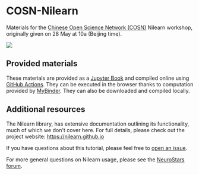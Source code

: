 # COSN-Nilearn

Materials for the [Chinese Open Science Network (COSN)](https://open-sci.cn/) Nilearn workshop, originally given on 28 May at 10a (Beijing time).

![](https://pbs.twimg.com/media/FTnSS5iXoAE9RTe?format=jpg&name=4096x4096)

## Provided materials

These materials are provided as a [Jupyter Book](https://jupyterbook.org) and compiled online using [GitHub Actions](https://github.com/features/actions).
They can be executed in the browser thanks to computation provided by [MyBinder](https://mybinder.org/).
They can also be downloaded and compiled locally.

## Additional resources

The Nilearn library, has extensive documentation outlining its functionality, much of which we don't cover here.
For full details, please check out the project website: https://nilearn.github.io

If you have questions about this tutorial, please feel free to [open an issue](https://openscapes.github.io/series/github-issues.html).

For more general questions on Nilearn usage, please see the [NeuroStars forum](https://neurostars.org).

